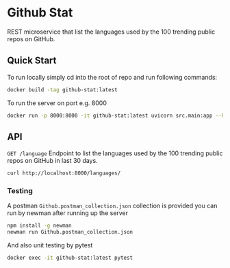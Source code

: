 # Github Stat

REST microservice that list the languages used by the 100 trending public repos on GitHub.

## Quick Start

To run locally simply cd into the root of repo and run following commands:

```bash
docker build -tag github-stat:latest
```
To run the server on port e.g. 8000
```bash
docker run -p 8000:8000 -it github-stat:latest uvicorn src.main:app --host 0.0.0.0 --port 8000
```

## API


`GET /language`
Endpoint to list the languages used by the 100 trending public repos on GitHub in last 30 days.

```bash
curl http://localhost:8000/languages/
```

### Testing

A postman `Github.postman_collection.json` collection is provided you can run by newman after running up the server

```bash
npm install -g newman
newman run Github.postman_collection.json
```

And also unit testing by pytest

```bash
docker exec -it github-stat:latest pytest
```
